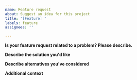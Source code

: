 ```yaml
---
name: Feature request
about: Suggest an idea for this project
title: "[Feature] "
labels: feature
assignees: ''

---
```


**Is your feature request related to a problem? Please describe.**

<!-- A clear and concise description of what the problem is. E.g. I'm always frustrated when [...] -->


**Describe the solution you'd like**

<!-- A clear and concise description of what you want to happen -->


**Describe alternatives you've considered**

<!-- A clear and concise description of any alternative solutions or features you've considered -->


**Additional context**

<!-- Add any other context or screenshots about the feature request here -->

